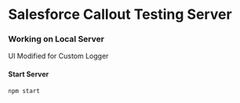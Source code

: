 # Salesforce Callout Testing Server  
  
### Working on Local Server  
UI Modified for Custom Logger  
  
#### Start Server  
```
npm start
```